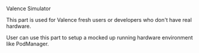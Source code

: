 Valence Simulator


This part is used for Valence fresh users or developers who don't have
real hardware.


User can use this part to setup a mocked up running hardware environment
like PodManager.






